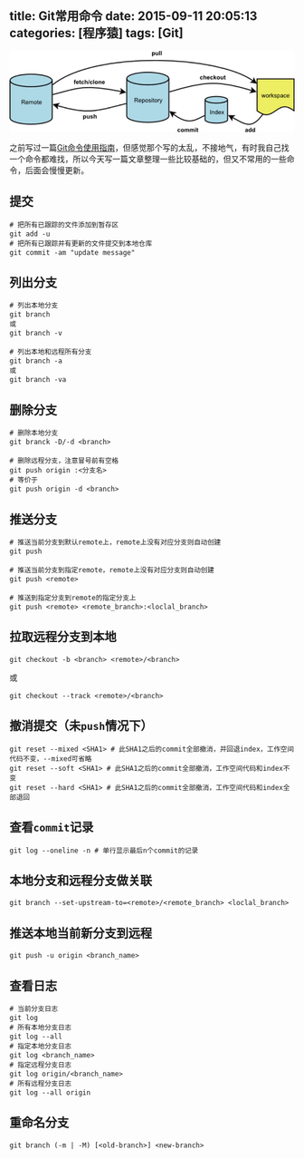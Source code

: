 title: Git常用命令
date: 2015-09-11 20:05:13
categories: [程序猿]
tags: [Git]
---
![Git工作流图示](/media/Git工作流图示.jpg)

之前写过一篇[Git命令使用指南](/2015/01/16/Git命令使用指南/)，但感觉那个写的太乱，不接地气，有时我自己找一个命令都难找，所以今天写一篇文章整理一些比较基础的，但又不常用的一些命令，后面会慢慢更新。
<!--more-->

## 提交

```shell
# 把所有已跟踪的文件添加到暂存区
git add -u
# 把所有已跟踪并有更新的文件提交到本地仓库
git commit -am "update message"
```

## 列出分支
```
# 列出本地分支
git branch
或
git branch -v

# 列出本地和远程所有分支
git branch -a
或
git branch -va
```

## 删除分支
```
# 删除本地分支
git branck -D/-d <branch>

# 删除远程分支，注意冒号前有空格
git push origin :<分支名>
# 等价于
git push origin -d <branch>
```

## 推送分支
```
# 推送当前分支到默认remote上，remote上没有对应分支则自动创建
git push

# 推送当前分支到指定remote，remote上没有对应分支则自动创建
git push <remote>

# 推送到指定分支到remote的指定分支上
git push <remote> <remote_branch>:<loclal_branch>
```

## 拉取远程分支到本地
```
git checkout -b <branch> <remote>/<branch>
```
或
```
git checkout --track <remote>/<branch>
```

## 撤消提交（未`push`情况下）
```
git reset --mixed <SHA1> # 此SHA1之后的commit全部撤消，并回退index，工作空间代码不变，--mixed可省略
git reset --soft <SHA1> # 此SHA1之后的commit全部撤消，工作空间代码和index不变
git reset --hard <SHA1> # 此SHA1之后的commit全部撤消，工作空间代码和index全部退回
```

## 查看`commit`记录
```
git log --oneline -n # 单行显示最后n个commit的记录
```

## 本地分支和远程分支做关联
```
git branch --set-upstream-to=<remote>/<remote_branch> <loclal_branch>
```

## 推送本地当前新分支到远程
```
git push -u origin <branch_name>
```

## 查看日志
```
# 当前分支日志
git log
# 所有本地分支日志
git log --all
# 指定本地分支日志
git log <branch_name>
# 指定远程分支日志
git log origin/<branch_name>
# 所有远程分支日志
git log --all origin
```

## 重命名分支
```
git branch (-m | -M) [<old-branch>] <new-branch>
```